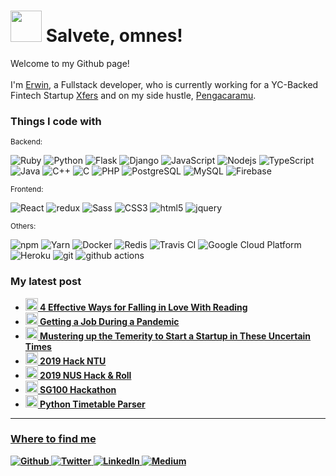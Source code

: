 <h1><img src="https://emojis.slackmojis.com/emojis/images/1536351075/4594/blob-wave.gif?1536351075" width="50"/> Salvete, omnes!</h1>

<p>Welcome to my Github page! </br></br>
I'm <a href="https://erwinleonardy.com" target="_blank">Erwin</a>, a Fullstack developer, who is currently working for a YC-Backed Fintech Startup <a href="https://www.xfers.com/">Xfers</a> and on my side hustle, <a href="https://pengacaramu.com" target="_blank">Pengacaramu</a>.</p>

<h3>Things I code with</h3>

<small>Backend:</small>
<p>
  <img alt="Ruby" src="https://img.shields.io/badge/-Ruby-3776AB?style=flat-square&logo=Ruby&logoColor=white" />
  <img alt="Python" src="https://img.shields.io/badge/-Python-3776AB?style=flat-square&logo=Python&logoColor=white" />
  <img alt="Flask" src="https://img.shields.io/badge/-Flask-000000?style=flat-square&logo=Flask&logoColor=white" />
  <img alt="Django" src="https://img.shields.io/badge/-Django-092E20?style=flat-square&logo=Django&logoColor=white" />
  <img alt="JavaScript" src="https://img.shields.io/badge/-JavaScript-F7DF1E?style=flat-square&logo=Javascript&logoColor=white" />
  <img alt="Nodejs" src="https://img.shields.io/badge/-Nodejs-43853d?style=flat-square&logo=Node.js&logoColor=white" />
  <img alt="TypeScript" src="https://img.shields.io/badge/-TypeScript-007ACC?style=flat-square&logo=typescript&logoColor=white" />
  <img alt="Java" src="https://img.shields.io/badge/-Java-007396?style=flat-square&logo=Java&logoColor=white" />
  <img alt="C++" src="https://img.shields.io/badge/-c++-00599C?style=flat-square&logo=c%2B%2B&logoColor=white" />
  <img alt="C" src="https://img.shields.io/badge/-C-A8B9CC?style=flat-square&logo=C&logoColor=white" />
  <img alt="PHP" src="https://img.shields.io/badge/-PHP-777BB4?style=flat-square&logo=PHP&logoColor=white" />
  <img alt="PostgreSQL" src="https://img.shields.io/badge/-PostgreSQL-336791?style=flat-square&logo=PostgreSQL&logoColor=white" />
  <img alt="MySQL" src="https://img.shields.io/badge/-MySQL-4479A1?style=flat-square&logo=MySQL&logoColor=white" />
  <img alt="Firebase" src="https://img.shields.io/badge/-Firebase-FFCA28?style=flat-square&logo=firebase&logoColor=white" />
</p>

<small>Frontend:</small>
<p>
  
  <img alt="React" src="https://img.shields.io/badge/-React-45b8d8?style=flat-square&logo=react&logoColor=white" />
  <img alt="redux" src="https://img.shields.io/badge/-Redux-764ABC?style=flat-square&logo=redux&logoColor=white" />
  <img alt="Sass" src="https://img.shields.io/badge/-Sass-CC6699?style=flat-square&logo=sass&logoColor=white" />
  <img alt="CSS3" src="https://img.shields.io/badge/-CSS3-1572B6?style=flat-square&logo=css3&logoColor=white" />
  <img alt="html5" src="https://img.shields.io/badge/-HTML5-E34F26?style=flat-square&logo=html5&logoColor=white" />
  <img alt="jquery" src="https://img.shields.io/badge/-jquery-0769AD?style=flat-square&logo=jquery&logoColor=white" />
</p>

<small>Others:</small>
<p>
  <img alt="npm" src="https://img.shields.io/badge/-NPM-CB3837?style=flat-square&logo=npm&logoColor=white" />
  <img alt="Yarn" src="https://img.shields.io/badge/-Yarn-2C8EBB?style=flat-square&logo=yarn&logoColor=white" />
  <img alt="Docker" src="https://img.shields.io/badge/-Docker-46a2f1?style=flat-square&logo=docker&logoColor=white" />
  <img alt="Redis" src="https://img.shields.io/badge/-Redis-3776AB?style=flat-square&logo=Redis&logoColor=white" />
  <img alt="Travis CI" src="https://img.shields.io/badge/-Travis_CI-3EAAAF?style=flat-square&logo=Travis&logoColor=white" />
  <img alt="Google Cloud Platform" src="https://img.shields.io/badge/-Google_Cloud_Platform-1a73e8?style=flat-square&logo=google-cloud&logoColor=white" />
  <img alt="Heroku" src="https://img.shields.io/badge/-Heroku-430098?style=flat-square&logo=heroku&logoColor=white" />
  <img alt="git" src="https://img.shields.io/badge/-Git-F05032?style=flat-square&logo=git&logoColor=white" />
  <img alt="github actions" src="https://img.shields.io/badge/-Github_Actions-2088FF?style=flat-square&logo=github-actions&logoColor=white" />
</p>

<h3>My latest post</h3>
<ul>
  <li><a href="https://erwinleonardy.medium.com/four-effective-ways-for-falling-in-love-with-reading-e675499dce4b"><b><img src="https://emojipedia-us.s3.dualstack.us-west-1.amazonaws.com/thumbs/120/apple/271/books_1f4da.png" width="20" alt="new" /> 4 Effective Ways for Falling in Love With Reading </i></li>
  <li><a href="https://medium.com/@erwinleonardy/getting-a-job-during-a-pandemic-is-not-a-pipe-dream-a1db02643f28"><b><img src="https://emojipedia-us.s3.dualstack.us-west-1.amazonaws.com/thumbs/120/apple/271/briefcase_1f4bc.png" width="20" alt="new" /> Getting a Job During a Pandemic </i></li>
  <li><a href="https://medium.com/@erwinleonardy/mustering-up-the-temerity-to-start-a-startup-in-these-uncertain-times-12ec537e5f55"><b><img src="https://emojipedia-us.s3.dualstack.us-west-1.amazonaws.com/thumbs/240/apple/237/fire_1f525.png" width="20" alt="new" /> Mustering up the Temerity to Start a Startup in These Uncertain Times </i></li>
  <li><a href="https://erwinleonardy.com/2019/03/24/2019-hack-ntu.html"><b><img src="https://emojipedia-us.s3.dualstack.us-west-1.amazonaws.com/thumbs/240/apple/237/personal-computer_1f4bb.png" width="20" alt="laptop" /> 2019 Hack NTU</i></li>
  <li><a href="https://erwinleonardy.com/2019/01/24/2019-nus-hack-roll.html"><b><img src="https://emojipedia-us.s3.dualstack.us-west-1.amazonaws.com/thumbs/240/apple/237/personal-computer_1f4bb.png" width="20" alt="laptop" /> 2019 NUS Hack & Roll</i></li>
  <li><a href="https://erwinleonardy.com/2018/07/29/sg100-hackathon.html"><b><img src="https://emojipedia-us.s3.dualstack.us-west-1.amazonaws.com/thumbs/240/apple/237/personal-computer_1f4bb.png" width="20" alt="laptop" /> SG100 Hackathon</i></li>
  <li><a href="https://erwinleonardy.com/2018/07/07/python-timetable-parser.html"><b><img src="https://emojipedia-us.s3.dualstack.us-west-1.amazonaws.com/thumbs/240/apple/237/snake_1f40d.png" width="20" alt="snake" /> Python Timetable Parser</i></li>
</ul>

------------

<h3>Where to find me</h3>
<p>
    <a href="https://github.com/erwinleonardy" target="_blank">
        <img alt="Github" src="https://img.shields.io/badge/GitHub-%2312100E.svg?&style=for-the-badge&logo=Github&logoColor=white" />
    </a> 
    <a href="https://twitter.com/erwinleonardy" target="_blank">
        <img alt="Twitter" src="https://img.shields.io/badge/twitter-%231DA1F2.svg?&style=for-the-badge&logo=twitter&logoColor=white" />
    </a> 
    <a href="https://www.linkedin.com/in/erwin-leonardy" target="_blank">
        <img alt="LinkedIn" src="https://img.shields.io/badge/linkedin-%230077B5.svg?&style=for-the-badge&logo=linkedin&logoColor=white" />
    </a> 
    <a href="https://medium.com/@erwinleonardy" target="_blank">
        <img alt="Medium" src="https://img.shields.io/badge/medium-%2312100E.svg?&style=for-the-badge&logo=medium&logoColor=white" />
    </a>
</p>

